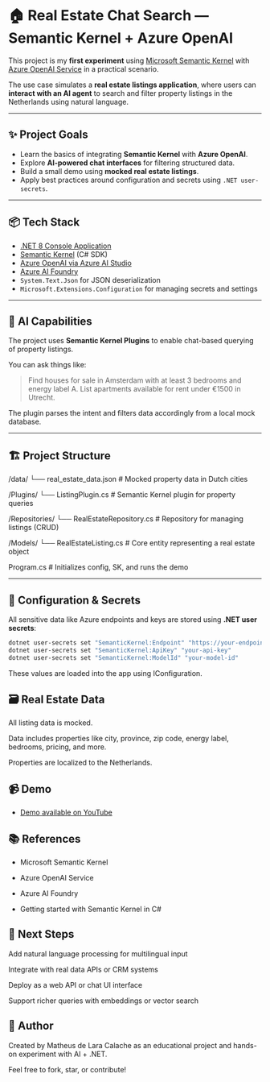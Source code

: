 # 🏠 Real Estate Chat Search — Semantic Kernel + Azure OpenAI

This project is my **first experiment** using [Microsoft Semantic Kernel](https://github.com/microsoft/semantic-kernel) with [Azure OpenAI Service](https://learn.microsoft.com/en-us/azure/ai-services/openai/) in a practical scenario.

The use case simulates a **real estate listings application**, where users can **interact with an AI agent** to search and filter property listings in the Netherlands using natural language.

---

## ✨ Project Goals

- Learn the basics of integrating **Semantic Kernel** with **Azure OpenAI**.
- Explore **AI-powered chat interfaces** for filtering structured data.
- Build a small demo using **mocked real estate listings**.
- Apply best practices around configuration and secrets using `.NET user-secrets`.

---

## 📦 Tech Stack

- [.NET 8 Console Application](https://learn.microsoft.com/en-us/dotnet/core/)
- [Semantic Kernel](https://github.com/microsoft/semantic-kernel) (C# SDK)
- [Azure OpenAI via Azure AI Studio](https://learn.microsoft.com/en-us/azure/ai-services/openai/overview)
- [Azure AI Foundry](https://aka.ms/azureaifoundry)
- `System.Text.Json` for JSON deserialization
- `Microsoft.Extensions.Configuration` for managing secrets and settings

---

## 🧠 AI Capabilities

The project uses **Semantic Kernel Plugins** to enable chat-based querying of property listings.

You can ask things like:

> Find houses for sale in Amsterdam with at least 3 bedrooms and energy label A. List apartments available for rent under €1500 in Utrecht.

The plugin parses the intent and filters data accordingly from a local mock database.

---

## 🏗️ Project Structure

/data/
└── real_estate_data.json # Mocked property data in Dutch cities

/Plugins/
└── ListingPlugin.cs # Semantic Kernel plugin for property queries

/Repositories/
└── RealEstateRepository.cs # Repository for managing listings (CRUD)

/Models/
└── RealEstateListing.cs # Core entity representing a real estate object

Program.cs # Initializes config, SK, and runs the demo

---

## 🔐 Configuration & Secrets

All sensitive data like Azure endpoints and keys are stored using **.NET user secrets**:

```bash
dotnet user-secrets set "SemanticKernel:Endpoint" "https://your-endpoint"
dotnet user-secrets set "SemanticKernel:ApiKey" "your-api-key"
dotnet user-secrets set "SemanticKernel:ModelId" "your-model-id"
```

These values are loaded into the app using IConfiguration.

## 🗃️ Real Estate Data

All listing data is mocked.

Data includes properties like city, province, zip code, energy label, bedrooms, pricing, and more.

Properties are localized to the Netherlands.

## 📹 Demo


- [Demo available on YouTube](https://youtu.be/tupiUTkqohs?si=1P4YtlSqBNgY2_R6)


## 📚 References

- Microsoft Semantic Kernel

- Azure OpenAI Service

- Azure AI Foundry

- Getting started with Semantic Kernel in C#

## 🚀 Next Steps

Add natural language processing for multilingual input

Integrate with real data APIs or CRM systems

Deploy as a web API or chat UI interface

Support richer queries with embeddings or vector search

## 👋 Author

Created by Matheus de Lara Calache as an educational project and hands-on experiment with AI + .NET.

Feel free to fork, star, or contribute!
